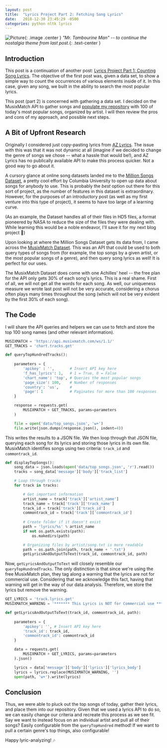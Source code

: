 ```yaml
---
layout: post
title:  "Lyrics Project Part 2: Fetching Song Lyrics"
date:   2018-12-30 23:45:29 -0500
categories: python nltk lyrics
---
```


![Picture](/blog/assets/img/mr_tambourine_man.png){: .image .center }
_"Mr. Tambourine Man" -- to continue the nostalgia theme from last post._{: .text-center }

## Introduction

This post is a continuation of another post: [Lyrics Project Part 1: Counting Song Lyrics](/blog/python/nltk/lyrics/2018/12/26/counting-song-lyrics.html). The objective of the first post was, given a data set, to show a simple way to count the occurrences of various elements inside of it. In this case, given any song, we built in the ability to search the most popular lyrics.

This post (part 2) is concerned with gathering a data set. I decided on the MusixMatch API to gather songs and [populate my repository](https://github.com/dannysepler/lyrics/tree/master/lyrics) with 100 of today's most popular songs, organized by artist. I will then review the pros and cons of my approach, and possible next steps.

## A Bit of Upfront Research

Originally I considered just copy-pasting lyrics from [AZ Lyrics](http://azlyrics.com). The issue with this was that it was not dynamic at all (imagine if we decided to change the genre of songs we chose -- what a hassle that would be!), and AZ Lyrics has no publically available API to make this process quicker. Not a good way to go about it. 

A cursory glance at online song datasets landed me to the [Million Songs Dataset](https://labrosa.ee.columbia.edu/millionsong/), a pretty cool effort by Columbia University to open up data about songs for anybody to use. This is probably the _best_ option out there for this sort of project, as the number of features in this dataset is extraordinary. However, for the purposes of an introductory post (as well as my first venture into this type of project), it seems to have too large of a learning curve.

(As an example, the Dataset handles all of their files in HD5 files, a format pioneered by NASA to reduce the size of the files they were dealing with. While learning this would be a noble endeavor, I'll save it for my next blog project 🙂)

Upon looking at where the Million Songs Dataset gets its data from, I came across the [MusixMatch Dataset](https://developer.musixmatch.com/). This was an API that could be used to both query types of songs from (for example, the top songs by a given artist, or the most popular songs of a genre), and then query song lyrics as well! It is perfect for our uses.

The MusixMatch Dataset does come with one Achilles' heel -- the free plan for the API only gets 30% of each song's lyrics. This is a real shame. First of all, we will not get all the words for each song. As well, our uniqueness measure we wrote last post will not be very accurate, considering a chorus often plays many times throughout the song (which will not be very evident by the first 30% of each song).

## The Code

I will share the API queries and helpers we can use to fetch and store the top 100 song names (and other relevant information). 


```python
MUSIXMATCH = 'https://api.musixmatch.com/ws/1.1/'
GET_TRACKS = 'chart.tracks.get'

def queryTopHundredTracks():
	
	parameters = {
		'apikey' : '',       # Insert API key here
		'f_has_lyrics': 1,   # 1 = True, 0 = False
		'chart_name': 'top', # Queries the most popular songs
		'page_size': 100,    # Number of responses
		'country': 'us',     # 
		'page': 1            # Paginates for more than 100 responses
	}

	response = requests.get(
		MUSIXMATCH + GET_TRACKS, params=parameters
	)

	file = open('data/top_songs.json', 'w+')
	file.write(json.dumps(response.json(), indent=4))
```

This writes the results to a JSON file. We then loop through that JSON file, querying each song for its lyrics and storing those lyrics in its own file. MusixMatch identifies songs using two criteria: `track_id` and `commontrack_id`.

```python
def displayTopSongs():
	song_data = json.loads(open('data/top_songs.json', 'r').read())
	tracks = song_data['message']['body']['track_list']

	# Loop through tracks
	for track in tracks:

		# Get important information
		artist_name = track['track']['artist_name']
		track_name = track['track']['track_name']
		track_id = track['track']['track_id']
		commontrack_id = track['track']['commontrack_id']
		
		# Create folder if it doesn't exist
		path = 'lyrics/%s' % artist_name
		if not os.path.exists(path):
			os.makedirs(path)

		# Organizing files by artist/song.txt is more readable
		path = os.path.join(path, track_name + '.txt')
		getLyricsAndOutputToText(track_id, commontrack_id, path)
```

Now, `getLyricsAndOutputToText` will closely resemble our `queryTopHundredTracks`. The only distinction is that since we're using the free MusixMatch plan, they tag along a warning that the lyrics are not for commercial use. Considering that we acknowledge this fact, having that warning will get in the way of our data analysis. Therefore, we store the lyrics but remove the warning.


```python
GET_LYRICS = 'track.lyrics.get'
MUSIXMATCH_WARNING = '******* This Lyrics is NOT for Commercial use *******'

def getLyricsAndOutputToText(track_id, commontrack_id, path):
	
	parameters = {
		'apikey': '', # Insert API key here
		'track_id': track_id,
		'commontrack_id': commontrack_id
	}

	data = requests.get(
		MUSIXMATCH + GET_LYRICS, params=parameters
	).json()

	lyrics = data['message']['body']['lyrics']['lyrics_body']
	lyrics = lyrics.replace(MUSIXMATCH_WARNING, '')
	open(path, 'w+').write(lyrics)
```

## Conclusion

Thus, we were able to pluck out the top songs of today, gather their lyrics, and place them into our repository. Given that we used a lyrics API to do so, we can easily change our criteria and recreate this process as we see fit. Say we want to instead focus on an individual artist and pull all of their songs? Easily configurable from the `queryTopHundred` method! If we want to pull a certain genre's top things, also configurable!

Happy lyric-analyzing! 🎶

<style>
	.text-center {
		display: block;
		text-align: center;
	}

	.center {
		display: block;
		margin: 0 auto;
	}

	.image {
		width: 75%;
		min-width: 300px;
		padding:1px;
		background-color: grey;
		border:1px solid #021a40;
	}
</style>